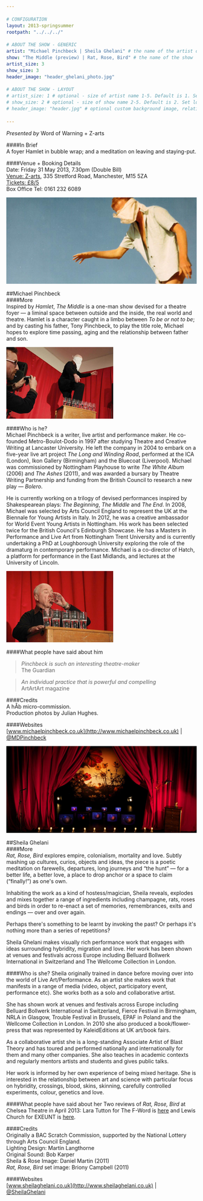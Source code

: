 ```yaml
---

# CONFIGURATION
layout: 2013-springsummer
rootpath: "../../../"

# ABOUT THE SHOW - GENERIC
artist: "Michael Pinchbeck | Sheila Ghelani" # the name of the artist or company
show: "The Middle (preview) | Rat, Rose, Bird" # the name of the show
artist_size: 3
show_size: 3
header_image: "header_ghelani_photo.jpg"

# ABOUT THE SHOW - LAYOUT
# artist_size: 1 # optional - size of artist name 1-5. Default is 1. Set longer names to lower values
# show_size: 2 # optional - size of show name 2-5. Default is 2. Set longer names to lower values
# header_image: "header.jpg" # optional custom background image, relative to current page

---
```

*Presented by* Word of Warning + Z-arts      
     
####In Brief    
A foyer Hamlet in bubble wrap; and a meditation on leaving and staying-put.    
     
####Venue + Booking Details    
Date: Friday 31 May 2013, 7.30pm (Double Bill)   
[Venue: Z-arts](http://www.z-arts.org/about-us/getting-here/), 335 Stretford Road, Manchester, M15 5ZA    
[Tickets: £8/5](http://www.z-arts.org/events/wow-may/)    
Box Office Tel: 0161 232 6089     
    
![The Middle](header_middle_photo.jpg)    
    
##Michael Pinchbeck    
####More    
Inspired by *Hamlet*, *The Middle* is a one-man show devised for a theatre foyer — a liminal space between outside and the inside, the real world and theatre. Hamlet is a character caught in a limbo between *To be or not to be*; and by casting his father, Tony Pinchbeck, to play the title role, Michael hopes to explore time passing, aging and the relationship between father and son.    
    
![The Middle by Julian Hughes](TheMiddle.jpg)
    
####Who is he?    
Michael Pinchbeck is a writer, live artist and performance maker. He co-founded Metro-Boulot-Dodo in 1997 after studying Theatre and Creative Writing at Lancaster University. He left the company in 2004 to embark on a five-year live art project­ *The Long and Winding Road*, performed at the ICA (London), Ikon Gallery (Birmingham) and the Bluecoat (Liverpool). Michael was commissioned by Nottingham Playhouse to write *The White Album* (2006) and *The Ashes* (2011), and was awarded a bursary by Theatre Writing Partnership and funding from the British Council to research a new play — *Bolero*.    
    
He is currently working on a trilogy of devised performances inspired by Shakespearean plays: *The Beginning*, *The Middle* and *The End*. In 2008, Michael was selected by Arts Council England to represent the UK at the Biennale for Young Artists in Italy. In 2012, he was a creative ambassador for World Event Young Artists in Nottingham. His work has been selected twice for the British Council's Edinburgh Showcase. He has a Masters in Performance and Live Art from Nottingham Trent University and is currently undertaking a PhD at Loughborough University exploring the role of the dramaturg in contemporary performance. Michael is a co-director of Hatch, a platform for performance in the East Midlands, and lectures at the University of Lincoln.    
     
![The Middle by Julian Hughes](TheMiddle1.jpg)    
      
####What people have said about him    
>*Pinchbeck is such an interesting theatre-maker*<br>The Guardian    
    
>*An individual practice that is powerful and compelling*<br>ArtArtArt magazine    
     
####Credits    
A hÅb micro-commission.    
Production photos by Julian Hughes.    
    
####Websites    
[www.michaelpinchbeck.co.uk](http://www.michaelpinchbeck.co.uk) | [@MDPinchbeck](http://twitter.com/MDPinchbeck)      
    
![Rat, Rose, Bird](header_ghelani2_photo.jpg)    
     
##Sheila Ghelani    
####More    
*Rat, Rose, Bird* explores empire, colonialism, mortality and love. Subtly mashing up cultures, curios, objects and ideas, the piece is a poetic meditation on farewells, departures, long journeys and “the hunt” — for a better life, a better love, a place to drop anchor or a space to claim (“finally!”) as one's own.    
    
Inhabiting the work as a kind of hostess/magician, Sheila reveals, explodes and mixes together a range of ingredients including champagne, rats, roses and birds in order to re-enact a set of memories, remembrances, exits and endings — over and over again.    
     
Perhaps there's something to be learnt by invoking the past? Or perhaps it's nothing more than a series of repetitions?    
     
Sheila Ghelani makes visually rich performance work that engages with ideas surrounding hybridity, migration and love. Her work has been shown at venues and festivals across Europe including Belluard Bollwerk International in Switzerland and The Wellcome Collection in London.   
        
####Who is she?
Sheila originally trained in dance before moving over into the world of Live Art/Performance. As an artist she makes work that manifests in a range of media (video, object, participatory event, performance etc). She works both as a solo and collaborative artist.    

She has shown work at venues and festivals across Europe including Belluard Bollwerk International in Switzerland, Fierce Festival in Birmingham, NRLA in Glasgow, Trouble Festival in Brussels, EPAF in Poland and the Wellcome Collection in London. In 2010 she also produced a book/flower-press that was represented by KaleidEditions at UK art/book fairs.   

As a collaborative artist she is a long-standing Associate Artist of Blast Theory and has toured and performed nationally and internationally for them and many other companies. She also teaches in academic contexts and regularly mentors artists and students and gives public talks.    
 
Her work is informed by her own experience of being mixed heritage. She is interested in the relationship between art and science with particular focus on hybridity, crossings, blood, skins, skinning, carefully controlled experiments, colour, genetics and love.   
    
####What people have said about her
Two reviews of *Rat, Rose, Bird* at Chelsea Theatre in April 2013: Lara Tutton for The F-Word is [here](http://www.thefword.org.uk/reviews/2013/05/the_art_of_performance) and Lewis Church for EXEUNT is [here](http://exeuntmagazine.com/reviews/rat-rose-bird/).
    
####Credits    
Originally a BAC Scratch Commission, supported by the National Lottery through Arts Council England.    
Lighting Design: Martin Langthorne   
Original Sound: Bob Karper    
Sheila & Rose Image: Daniel Martin (2011)    
*Rat, Rose, Bird* set image: Briony Campbell (2011)    
           
####Websites    
[www.sheilaghelani.co.uk](http://www.sheilaghelani.co.uk) | [@SheilaGhelani](http://twitter.com/SheilaGhelani)
